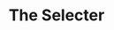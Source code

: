 ---
title: "The Selecter"
summary: "The Selecter is an English 2 tone ska revival band, formed in Coventry, England, in 1979.
The Selecter featured a diverse line-up, both in terms of race and gender, initially consisting of Arthur 'Gaps' Hendrickson and Pauline Black on lead vocals, Neol Davies and Compton Amanor on guitar, Desmond Brown on Hammond organ, Charley 'Aitch' Bembridge on drums, and Charley Anderson on bass. The band's name is based on the term \"selector\", which is a Jamaican word for disc jockey . The band were one of the most successful ska bands of the 2 tone era, notching up several top forty singles in the British charts. Having co-released the first 2 tone ska single with the Specials, they are considered one of the founding acts of the movement. Though highly influential, the original lineup only remained together for a year, and even with replacement players the band only continued until breaking up in 1981.
The Selecter reformed in 1991 and lead vocalist Black continued to perform and release music under the Selecter name until 2006. By 2011, another version of the band featuring Neol Davies was touring separately. In June 2011 Black applied for, and won, the Selecter trademark and the right to use the name herself. The reformed, Pauline Black-led line-up still tours and releases albums under the Selecter name, most recently releasing Daylight, the band's fifteenth studio album, in 2017."
slug: "the-selecter"
image: "the-selecter.jpg"
apple_music_artist_url: "https://music.apple.com/gb/artist/the-selecter/541984"
wikipedia_url: "https://en.wikipedia.org/wiki/The_Selecter"
---